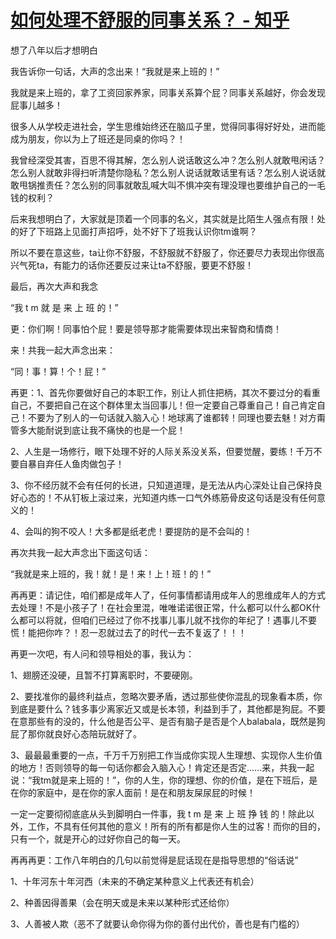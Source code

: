 # [如何处理不舒服的同事关系？ - 知乎](https://www.zhihu.com/question/48131824/answer/2166218823)

想了八年以后才想明白

我告诉你一句话，大声的念出来！“我就是来上班的！”

我就是来上班的，拿了工资回家养家，同事关系算个屁？同事关系越好，你会发现屁事儿越多！

很多人从学校走进社会，学生思维始终还在脑瓜子里，觉得同事得好好处，进而能成为朋友，你以为上了班还是同桌的你吗？！

我曾经深受其害，百思不得其解，怎么别人说话敢这么冲？怎么别人就敢甩闲话？怎么别人就敢非得扫听清楚你隐私？怎么别人说话就敢话里有话？怎么别人说话就敢甩锅推责任？怎么别的同事就敢乱喊大叫不惧冲突有理没理也要维护自己的一毛钱的权利？

后来我想明白了，大家就是顶着一个同事的名义，其实就是比陌生人强点有限！处的好了下班路上见面打声招呼，处不好下了班我认识你tm谁啊？

所以不要在意这些，ta让你不舒服，不舒服就不舒服了，你还要尽力表现出你很高兴气死ta，有能力的话你还要反过来让ta不舒服，要更不舒服！

最后，再次大声和我念

“我 t m 就 是 来 上 班 的！”

更：你们啊！同事怕个屁！要是领导那才能需要体现出来智商和情商！

来！共我一起大声念出来：

“同！事！算！个！屁！”

再更：1、首先你要做好自己的本职工作，别让人抓住把柄，其次不要过分的看重自己，不要把自己在这个群体里太当回事儿！但一定要自己尊重自己！自己肯定自己！不要为了别人的一句话就入脑入心！地球离了谁都转！同理也要去魅！对方甭管多大能耐说到底让我不痛快的也是一个屁！

2、人生是一场修行，眼下处理不好的人际关系没关系，但要觉醒，要练！千万不要自暴自弃任人鱼肉做包子！

3、你不经历就不会有任何的长进，只知道道理，是无法从内心深处让自己保持良好心态的！不从钉板上滚过来，光知道内练一口气外练筋骨皮这句话是没有任何意义的！

4、会叫的狗不咬人！大多都是纸老虎！要提防的是不会叫的！

再次共我一起大声念出下面这句话：

“我就是来上班的，我！就！是！来！上！班！的！”

再再更：请记住，咱们都是成年人了，任何事情都请用成年人的思维成年人的方式去处理！不是小孩子了！在社会里混，唯唯诺诺很正常，什么都可以什么都OK什么都可以将就，但咱们已经过了你不找事儿事儿就不找你的年纪了！遇事儿不要慌！能把你咋？！忍一忍就过去了的时代一去不复返了！！！

再更一次吧，有人问和领导相处的事，我认为：

1、翅膀还没硬，且暂不打算离职时，不要硬刚。

2、要找准你的最终利益点，忽略次要矛盾，透过那些使你混乱的现象看本质，你到底是要什么？钱多事少离家近又或是长本领，利益到手了，其他都是狗屁。不要在意那些有的没的，什么他是否公平、是否有脑子是否是个人balabala，既然是狗屁了那你就良好心态陪玩就好了。

3、最最最重要的一点，千万千万别把工作当成你实现人生理想、实现你人生价值的地方！否则领导的每一句话你都会入脑入心！肯定还是否定……来，共我一起说：“我tm就是来上班的！”，你的人生，你的理想、你的价值，是在下班后，是在你的家庭中，是在你的家人面前！是在和朋友屎尿屁的时候！

一定一定要彻彻底底从头到脚明白一件事，我 t m 是 来 上 班 挣 钱 的！除此以外，工作，不具有任何其他的意义！所有的所有都是你人生的过客！而你的目的，只有一个，就是开心的过好你自己的每一天。

再再再更：工作八年明白的几句以前觉得是屁话现在是指导思想的“俗话说”

1、十年河东十年河西（未来的不确定某种意义上代表还有机会）

2、种善因得善果（会在明天或是未来以某种形式还给你）

3、人善被人欺（恶不了就要认命你得为你的善付出代价，善也是有门槛的）
